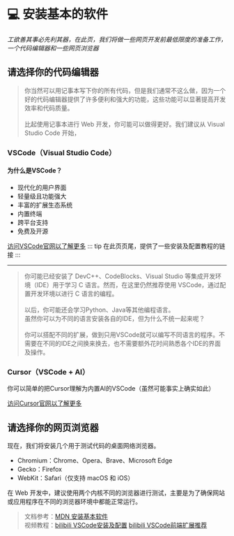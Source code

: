 # :computer: 安装基本的软件
*工欲善其事必先利其器，在此页，我们将做一些网页开发前最低限度的准备工作，一个代码编辑器和一些网页浏览器*

## 请选择你的代码编辑器
> 你当然可以用记事本写下你的所有代码，但是我们通常不这么做，因为一个好的代码编辑器提供了许多便利和强大的功能，这些功能可以显著提高开发效率和代码质量。<br><br>
比起使用记事本进行 Web 开发，你可能可以做得更好。我们建议从 Visual Studio Code 开始，
### VSCode（Visual Studio Code）
#### 为什么是VSCode？
- 现代化的用户界面
- 轻量级且功能强大
- 丰富的扩展生态系统
- 内置终端
- 跨平台支持
- 免费及开源


[访问VSCode官网以了解更多](https://code.visualstudio.com/)
::: tip
在此页页尾，提供了一些安装及配置教程的链接
:::

---
>你可能已经安装了 DevC++、CodeBlocks、Visual Studio 等集成开发环境（IDE）用于学习 C 语言。然而，在这里仍然推荐使用 VSCode，通过配置开发环境以进行 C 语言的编程。<br><br>
以后，你可能还会学习Python、Java等其他编程语言。<br>
虽然你可以为不同的语言安装各自的IDE，但为什么不统一起来呢？<br><br>
你可以搭配不同的扩展，做到只用VSCode就可以编写不同语言的程序。不需要在不同的IDE之间换来换去，也不需要额外花时间熟悉各个IDE的界面及操作。

### Cursor（VSCode + AI）
你可以简单的把Cursor理解为内置AI的VSCode（虽然可能事实上确实如此）

[访问Cursor官网以了解更多](https://www.cursor.com/)
## 请选择你的网页浏览器
现在，我们将安装几个用于测试代码的桌面网络浏览器。

- Chromium：Chrome、Opera、Brave、Microsoft Edge
- Gecko：Firefox
- WebKit：Safari（仅支持 macOS 和 iOS）

在 Web 开发中，建议使用两个内核不同的浏览器进行测试，主要是为了确保网站或应用程序在不同的浏览器环境中都能正常运行。



> 文档参考：[MDN 安装基本软件](https://developer.mozilla.org/en-US/docs/Learn/Getting_started_with_the_web/Installing_basic_software)<br>
> 视频教程：[bilibili VSCode安装及配置](https://www.bilibili.com/video/BV1BQ4y1j7fY/?spm_id_from=333.337.search-card.all.click)
[bilibili VSCode前端扩展推荐](https://www.bilibili.com/video/BV1kb4y1y7zr/?spm_id_from=333.337.search-card.all.click)

<div class="giscus"></div>
